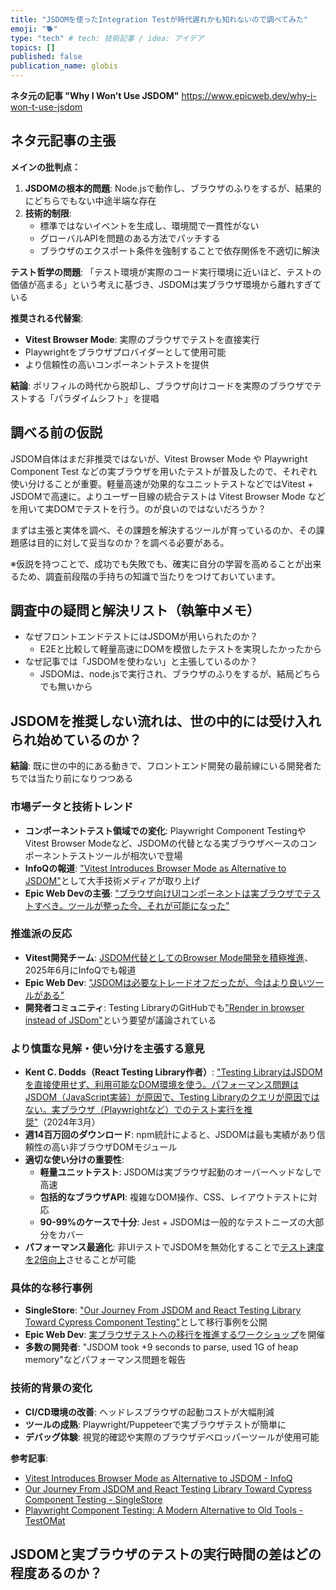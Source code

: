 ```yaml
---
title: "JSDOMを使ったIntegration Testが時代遅れかも知れないので調べてみた"
emoji: "🐕"
type: "tech" # tech: 技術記事 / idea: アイデア
topics: []
published: false
publication_name: globis
---
```


**ネタ元の記事 "Why I Won’t Use JSDOM"**
https://www.epicweb.dev/why-i-won-t-use-jsdom


## ネタ元記事の主張

**メインの批判点：**
1. **JSDOMの根本的問題**: Node.jsで動作し、ブラウザのふりをするが、結果的にどちらでもない中途半端な存在
2. **技術的制限**:
   - 標準ではないイベントを生成し、環境間で一貫性がない
   - グローバルAPIを問題のある方法でパッチする
   - ブラウザのエクスポート条件を強制することで依存関係を不適切に解決

**テスト哲学の問題**:
「テスト環境が実際のコード実行環境に近いほど、テストの価値が高まる」という考えに基づき、JSDOMは実ブラウザ環境から離れすぎている

**推奨される代替案**:
- **Vitest Browser Mode**: 実際のブラウザでテストを直接実行
- Playwrightをブラウザプロバイダーとして使用可能
- より信頼性の高いコンポーネントテストを提供

**結論**: ポリフィルの時代から脱却し、ブラウザ向けコードを実際のブラウザでテストする「パラダイムシフト」を提唱

## 調べる前の仮説

JSDOM自体はまだ非推奨ではないが、Vitest Browser Mode や Playwright Component Test などの実ブラウザを用いたテストが普及したので、それぞれ使い分けることが重要。軽量高速が効果的なユニットテストなどではVitest + JSDOMで高速に。よりユーザー目線の統合テストは Vitest Browser Mode などを用いて実DOMでテストを行う。のが良いのではないだろうか？

まずは主張と実体を調べ、その課題を解決するツールが育っているのか、その課題感は目的に対して妥当なのか？を調べる必要がある。

※仮説を持つことで、成功でも失敗でも、確実に自分の学習を高めることが出来るため、調査前段階の手持ちの知識で当たりをつけておいています。


## 調査中の疑問と解決リスト（執筆中メモ）

- なぜフロントエンドテストにはJSDOMが用いられたのか？
  - E2Eと比較して軽量高速にDOMを模倣したテストを実現したかったから
- なぜ記事では「JSDOMを使わない」と主張しているのか？
  - JSDOMは、node.jsで実行され、ブラウザのふりをするが、結局どちらでも無いから

## JSDOMを推奨しない流れは、世の中的には受け入れられ始めているのか？

**結論**: 既に世の中的にある動きで、フロントエンド開発の最前線にいる開発者たちでは当たり前になりつつある

### 市場データと技術トレンド
- **コンポーネントテスト領域での変化**: Playwright Component TestingやVitest Browser Modeなど、JSDOMの代替となる実ブラウザベースのコンポーネントテストツールが相次いで登場
- **InfoQの報道**: ["Vitest Introduces Browser Mode as Alternative to JSDOM"](https://www.infoq.com/news/2025/06/vitest-browser-mode-jsdom/)として大手技術メディアが取り上げ
- **Epic Web Devの主張**: ["ブラウザ向けUIコンポーネントは実ブラウザでテストすべき。ツールが整った今、それが可能になった"](https://www.epicweb.dev/why-i-won-t-use-jsdom)

### 推進派の反応
- **Vitest開発チーム**: [JSDOM代替としてのBrowser Mode開発を積極推進](https://vitest.dev/guide/browser/)、2025年6月にInfoQでも報道
- **Epic Web Dev**: ["JSDOMは必要なトレードオフだったが、今はより良いツールがある"](https://www.epicweb.dev/why-i-won-t-use-jsdom)
- **開発者コミュニティ**: Testing LibraryのGitHubでも["Render in browser instead of JSDom"](https://github.com/testing-library/dom-testing-library/issues/544)という要望が議論されている

### より慎重な見解・使い分けを主張する意見
- **Kent C. Dodds（React Testing Library作者）**: ["Testing LibraryはJSDOMを直接使用せず、利用可能なDOM環境を使う。パフォーマンス問題はJSDOM（JavaScript実装）が原因で、Testing Libraryのクエリが原因ではない。実ブラウザ（Playwrightなど）でのテスト実行を推奨"](https://x.com/kentcdodds/status/1767305104011444542)（2024年3月）
- **週14百万回のダウンロード**: npm統計によると、JSDOMは最も実績があり信頼性の高い非ブラウザDOMモジュール
- **適切な使い分けの重要性**:
  - **軽量ユニットテスト**: JSDOMは実ブラウザ起動のオーバーヘッドなしで高速
  - **包括的なブラウザAPI**: 複雑なDOM操作、CSS、レイアウトテストに対応
  - **90-99%のケースで十分**: Jest + JSDOMは一般的なテストニーズの大部分をカバー
- **パフォーマンス最適化**: 非UIテストでJSDOMを無効化することで[テスト速度を2倍向上](https://kevinsimper.medium.com/how-to-disable-jsdom-in-jest-make-jest-run-twice-as-fast-a01193f23405)させることが可能

### 具体的な移行事例
- **SingleStore**: ["Our Journey From JSDOM and React Testing Library Toward Cypress Component Testing"](https://www.singlestore.com/blog/our-journey-from-jsdom/)として移行事例を公開
- **Epic Web Dev**: [実ブラウザテストへの移行を推進するワークショップ](https://www.epicweb.dev/workshops/react-component-testing-with-vitest)を開催
- **多数の開発者**: "JSDOM took +9 seconds to parse, used 1G of heap memory"などパフォーマンス問題を報告

### 技術的背景の変化
- **CI/CD環境の改善**: ヘッドレスブラウザの起動コストが大幅削減
- **ツールの成熟**: Playwright/Puppeteerで実ブラウザテストが簡単に
- **デバッグ体験**: 視覚的確認や実際のブラウザデベロッパーツールが使用可能

**参考記事**:
- [Vitest Introduces Browser Mode as Alternative to JSDOM - InfoQ](https://www.infoq.com/news/2025/06/vitest-browser-mode-jsdom/)
- [Our Journey From JSDOM and React Testing Library Toward Cypress Component Testing - SingleStore](https://www.singlestore.com/blog/our-journey-from-jsdom/)
- [Playwright Component Testing: A Modern Alternative to Old Tools - TestOMat](https://testomat.io/blog/playwright-component-testing-as-modern-alternative-to-traditional-tools/)


## JSDOMと実ブラウザのテストの実行時間の差はどの程度あるのか？
